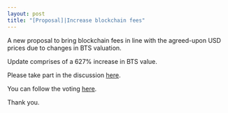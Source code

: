 ```yaml
---
layout: post
title: "[Proposal]|Increase blockchain fees"
---
```


A new proposal to bring blockchain fees in line with the agreed-upon USD prices due to changes in BTS valuation.

Update comprises of a 627% increase in BTS value.

Please take part in the discussion [here](https://bitsharestalk.org/index.php?topic=26124.0).

You can follow the voting [here](https://cryptofresh.com/p/1.10.8736).

Thank you.